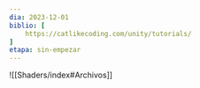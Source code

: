 ```yaml
---
dia: 2023-12-01
biblio: [
	https://catlikecoding.com/unity/tutorials/
]
etapa: sin-empezar
---
```





![[Shaders/index#Archivos]]